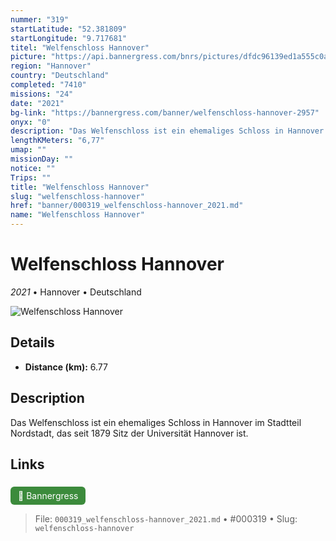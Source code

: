 ```yaml
---
nummer: "319"
startLatitude: "52.381809"
startLongitude: "9.717681"
titel: "Welfenschloss Hannover"
picture: "https://api.bannergress.com/bnrs/pictures/dfdc96139ed1a555c0a52028ff62b56e"
region: "Hannover"
country: "Deutschland"
completed: "7410"
missions: "24"
date: "2021"
bg-link: "https://bannergress.com/banner/welfenschloss-hannover-2957"
onyx: "0"
description: "Das Welfenschloss ist ein ehemaliges Schloss in Hannover im Stadtteil Nordstadt, das seit 1879 Sitz der Universität Hannover ist."
lengthKMeters: "6,77"
umap: ""
missionDay: ""
notice: ""
Trips: ""
title: "Welfenschloss Hannover"
slug: "welfenschloss-hannover"
href: "banner/000319_welfenschloss-hannover_2021.md"
name: "Welfenschloss Hannover"
---
```

# Welfenschloss Hannover

*2021* • Hannover • Deutschland

![Welfenschloss Hannover](https://api.bannergress.com/bnrs/pictures/dfdc96139ed1a555c0a52028ff62b56e)



## Details
- **Distance (km):** 6.77






## Description
Das Welfenschloss ist ein ehemaliges Schloss in Hannover im Stadtteil Nordstadt, das seit 1879 Sitz der Universität Hannover ist.



## Links
<a href="https://bannergress.com/banner/welfenschloss-hannover-2957" style="display:inline-block;margin:6px 8px 0 0;padding:6px 12px;background:#3c8b3c;color:#fff;text-decoration:none;border-radius:6px;">🔗 Bannergress</a>




> File: `000319_welfenschloss-hannover_2021.md` • #000319 • Slug: `welfenschloss-hannover`
